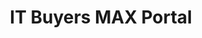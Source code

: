 ---
highlight: "false" 
title: "IT Buyers MAX Portal "
description: "All IT Buyers Community of Practice materials will be posted on the ITB CoP MAX page. This MAX page link will be shared via the CoP meetings and email correspondences.Includes: Trainings/ Webinars, ITB Resources, ITB Tools, ITB Knowledge Sharing, Cohorts, SME POCs"
url-link: "https://community.max.gov/pages/viewpage.action?spaceKey=Egov&title=IT+Buyers+Community+of+Practice"
type: "HTML"
gov-only: "true"
is-external: "false"
publication-date: "August 01, 2023"
reading-time: "5"
resource-type: "guidance"
filter: "itvmo-general"
audience: "contracts-acquisitions"
branded-offerings: "it-buyers-training-support "
---